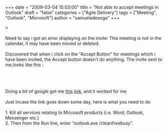 +++
date = "2009-03-04 15:03:00"
title = "Not able to accept meetings in Outlook"
draft = "false"
categories = ["Agile Delivery"]
tags = ["Meeting", "Outlook", "Microsoft"]
author = "samueladesoga"
+++

&gt;<a href="http://samueladesoga.files.wordpress.com/2009/03/error.jpg"><img src="http://samueladesoga.files.wordpress.com/2009/03/error.jpg?w=300" alt="" border="0" /></a><br /><br />Need to say i got an error displaying on the invite: This meeting is not in the calendar, it may have been moved or deleted.<br /><br />Discovered that when i click on the "Accept Button" for meetings which i have been invited, the Accept button doesn't do anything. The invite sent to me,looks like this :<br /><br /><br /><br /><br />Doing a bit of google got me <a href="http://forums.techguy.org/business-applications/584211-outlook-2003-cannot-accept-meetings.html">this</a> <a href="http://forums.techguy.org/business-applications/584211-outlook-2003-cannot-accept-meetings.html">link</a>, and it worked for me<br /><br />Just incase the link goes down some day, here is what you need to do<br /><br />1. Kill all services relating to Microsoft products (i.e. Word, Outlook, Messenger etc.)<br />2. Then from the Run line, enter "outlook.exe /cleanfreebusy".

